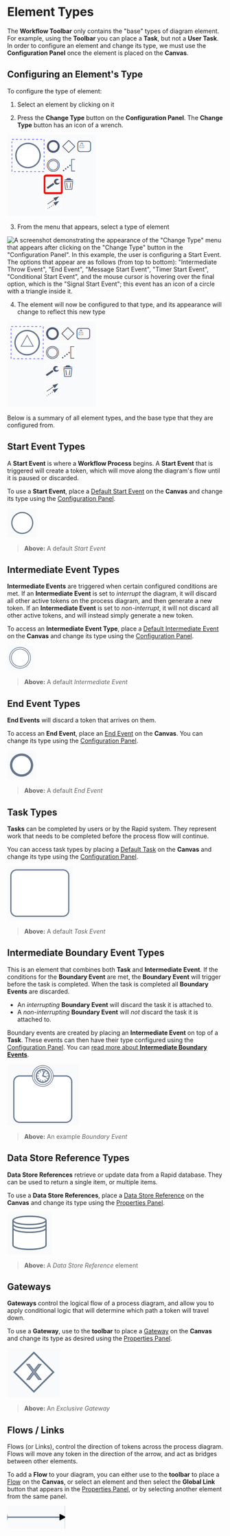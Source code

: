 # Element Types

The **Workflow Toolbar** only contains the "base" types of diagram element. For example, using the **Toolbar** you can place a **Task**, but not a **User Task**. In order to configure an element and change its type, we must use the **Configuration Panel** once the element is placed on the **Canvas**.

## Configuring an Element's Type

To configure the type of element:

1. Select an element by clicking on it

2. Press the **Change Type** button on the **Configuration Panel**. The **Change Type** button has an icon of a wrench.

![A screenshot demonstrating the location and appearance of the "Change Type" button in the "Configuration Panel". The screenshot is annotated with a red box to highlight the location of the button. The button has an icon of a stylised wrench.](<Workflow Change Type Button.png>)

3. From the menu that appears, select a type of element

![A screenshot demonstrating the appearance of the "Change Type" menu that appears after clicking on the "Change Type" button in the "Configuration Panel". In this example, the user is configuring a Start Event. The options that appear are as follows (from top to bottom): "Intermediate Throw Event", "End Event", "Message Start Event", "Timer Start Event", "Conditional Start Event", and the mouse cursor is hovering over the final option, which is the "Signal Start Event"; this event has an icon of a circle with a triangle inside it. ](<Workflow Change Type Button Menu.png>)

4. The element will now be configured to that type, and its appearance will change to reflect this new type

![A screenshot demonstrating how the Start Event that had its type changed now has a new appearance. As it is now configured as a "Signal Start Event", the element's symbol is now a circle with a triangle inside.](<Workflow Change Type Finished.png>)

Below is a summary of all element types, and the base type that they are configured from.

## Start Event Types

A **Start Event** is where a **Workflow Process** begins. A **Start Event** that is triggered will create a token, which will move along the diagram's flow until it is paused or discarded.

To use a **Start Event**, place a [Default Start Event](</docs/Rapid/4-Keyper Manual/3-Workflow/5-start-events/5-start-events.md>) on the **Canvas** and change its type using the [Configuration Panel](</docs/Rapid/4-Keyper Manual/3-Workflow/4-element-types/4-element-types.md#configuring-an-elements-type>).

![The "Start Event" as it appears on the canvas. It resembles an empty, white circle.](<Start Event Base.png>)

> **Above:** A default *Start Event*

## Intermediate Event Types

**Intermediate Events** are triggered when certain configured conditions are met. If an **Intermediate Event** is set to *interrupt* the diagram, it will discard all other active tokens on the process diagram, and then generate a new token. If an **Intermediate Event** is set to *non-interrupt*, it will not discard all other active tokens, and will instead simply generate a new token.

To access an **Intermediate Event Type**, place a [Default Intermediate Event](</docs/Rapid/4-Keyper Manual/3-Workflow/6-intermediate-events/6-intermediate-events.md>) on the **Canvas** and change its type using the [Configuration Panel](</docs/Rapid/4-Keyper Manual/3-Workflow/4-element-types/4-element-types.md#configuring-an-elements-type>).

![The "Intermediate Event" as it appears on the canvas. It resembles a circle with a thick white border.](<Intermediate Base.png>)

> **Above:** A default *Intermediate Event*

## End Event Types

**End Events** will discard a token that arrives on them.

To access an **End Event**, place an [End Event](</docs/Rapid/4-Keyper Manual/3-Workflow/7-end-events/7-end-events.md>) on the **Canvas**. You can change its type using the [Configuration Panel](</docs/Rapid/4-Keyper Manual/3-Workflow/4-element-types/4-element-types.md#configuring-an-elements-type>).

![The "End Event" as it appears on the canvas. It resembles a circle with a thick, black border.](<End Base.png>)

> **Above:** A default *End Event*

## Task Types

**Tasks** can be completed by users or by the Rapid system. They represent work that needs to be completed before the process flow will continue.

You can access task types by placing a [Default Task](</docs/Rapid/4-Keyper Manual/3-Workflow/8-tasks/8-tasks.md>) on the **Canvas** and change its type using the [Configuration Panel](</docs/Rapid/4-Keyper Manual/3-Workflow/4-element-types/4-element-types.md#configuring-an-elements-type>).

![A screenshot of a default task element. The task is a rounded rectangle that is empty inside.](Task.png)

> **Above:** A default *Task Event*

## Intermediate Boundary Event Types

This is an element that combines both **Task** and **Intermediate Event**. If the conditions for the **Boundary Event** are met, the **Boundary Event** will trigger before the task is completed. When the task is completed all **Boundary Events** are discarded.

- An *interrupting* **Boundary Event** will discard the task it is attached to. 
- A *non-interrupting* **Boundary Event** will *not* discard the task it is attached to.

Boundary events are created by placing an **Intermediate Event** on top of a **Task**. These events can then have their type configured using the [Configuration Panel](</docs/Rapid/4-Keyper Manual/3-Workflow/4-element-types/4-element-types.md#configuring-an-elements-type>). You can [read more about **Intermediate Boundary Events**](</docs/Rapid/4-Keyper Manual/3-Workflow/6-intermediate-events/boundary-events/boundary-events.md>).

![A screenshot demonstrating the appearance of a boundary event type of element. The screenshot shows a task rectangle which is rounded in the corners. On the top of the task is a timer boundary event: this event has a symbol that resembles a clock. The event symbol has a thick white outline.](<Boundary Example.png>)

> **Above:** An example *Boundary Event*

## Data Store Reference Types

**Data Store References** retrieve or update data from a Rapid database. They can be used to return a single item, or multiple items.

To use a **Data Store References**, place a [Data Store Reference](</docs/Rapid/4-Keyper Manual/3-Workflow/9-data-store-reference/9-data-store-reference.md>) on the **Canvas** and change its type using the [Properties Panel](</docs/Rapid/4-Keyper Manual/3-Workflow/3-drawing-diagrams/3-drawing-diagrams.md>).

![A "Data Store Reference: Get Item" as it appears on the canvas. It resembles a database can, or database stack: a cylinder that is bisected at its top. ](<Workflow Data Can.png>)

> **Above:** A *Data Store Reference* element

## Gateways

**Gateways** control the logical flow of a process diagram, and allow you to apply conditional logic that will determine which path a token will travel down.

To use a **Gateway**, use to the **toolbar** to place a [Gateway](</docs/Rapid/4-Keyper Manual/3-Workflow/10-gateways/10-gateways.md>) on the **Canvas** and change its type as desired using the [Properties Panel](</docs/Rapid/4-Keyper Manual/3-Workflow/3-drawing-diagrams/3-drawing-diagrams.md>).

![A "Gateway" as it appears on the canvas. It resembles a diamond. In this example, the Gateway is configured to be an exclusive Gateway, so inside the Gateway is a cross shape.](<Gateway Example.png>)

> **Above:** An *Exclusive Gateway*

## Flows / Links

Flows (or Links), control the direction of tokens across the process diagram. Flows will move any token in the direction of the arrow, and act as bridges between other elements.

To add a **Flow** to your diagram, you can either use to the **toolbar** to place a [Flow](</docs/Rapid/4-Keyper Manual/3-Workflow/10-gateways/10-gateways.md>) on the **Canvas**, or select an element and then select the **Global Link** button that appears in the [Properties Panel](</docs/Rapid/4-Keyper Manual/3-Workflow/3-drawing-diagrams/3-drawing-diagrams.md>), or by selecting another element from the same panel.

![A "Flow" or "Link" as it appears on the canvas. It resembles a black arrow with a triangular point.](<Flow Example.png>)